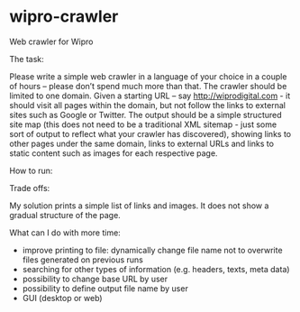 # wipro-crawler
Web crawler for Wipro

The task:

Please write a simple web crawler in a language of your choice in a couple of hours – please don’t spend much more than that.
The crawler should be limited to one domain. Given a starting URL – say http://wiprodigital.com - it should visit all pages within the domain, but not follow the links to external sites such as Google or Twitter.
The output should be a simple structured site map (this does not need to be a traditional XML sitemap - just some sort of output to reflect what your crawler has discovered), showing links to other pages under the same domain, links to external URLs and links to static content such as images for each respective page.

How to run:


Trade offs:

My solution prints a simple list of links and images. It does not show a gradual structure of the page.

What can I do with more time:

- improve printing to file: dynamically change file name not to overwrite files generated on previous runs
- searching for other types of information (e.g. headers, texts, meta data)
- possibility to change base URL by user
- possibility to define output file name by user
- GUI (desktop or web)
